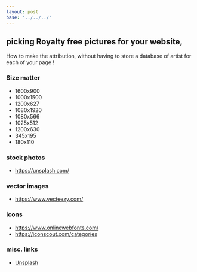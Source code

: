 ```yaml
---
layout: post
base: '../../../'
---
```


## picking Royalty free pictures for your website,

How to make the attribution, without having to store a database of artist
for each of your page !


### Size matter 

- 1600x900
- 1000x1500
- 1200x627
- 1080x1920
- 1080x566
- 1025x512
- 1200x630
- 345x195
- 180x110


### stock photos

- <https://unsplash.com/>

### vector images

- <https://www.vecteezy.com/>

### icons 

- <https://www.onlinewebfonts.com/>
- <https://iconscout.com/categories>

### misc. links


 - [Unsplash](https://unsplash.com/)
